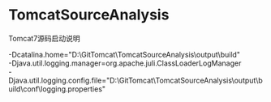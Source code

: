 # TomcatSourceAnalysis
Tomcat7源码启动说明


-Dcatalina.home="D:\GitTomcat\TomcatSourceAnalysis\output\build" <br/>
-Djava.util.logging.manager=org.apache.juli.ClassLoaderLogManager <br/>
-Djava.util.logging.config.file="D:\GitTomcat\TomcatSourceAnalysis\output\build\conf\logging.properties" <br/>
